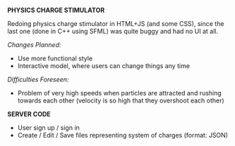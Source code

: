 **PHYSICS CHARGE STIMULATOR**

Redoing physics charge stimulator in HTML+JS (and some CSS), 
since the last one (done in C++ using SFML) was quite buggy and had no UI at all.

*Changes Planned:*
- Use more functional style
- Interactive model, where users can change things any time

*Difficulties Foreseen:*
- Problem of very high speeds when particles are attracted and rushing towards each other
  (velocity is so high that they overshoot each other)


**SERVER CODE**
- User sign up / sign in
- Create / Edit / Save files representing system of charges (format: JSON)